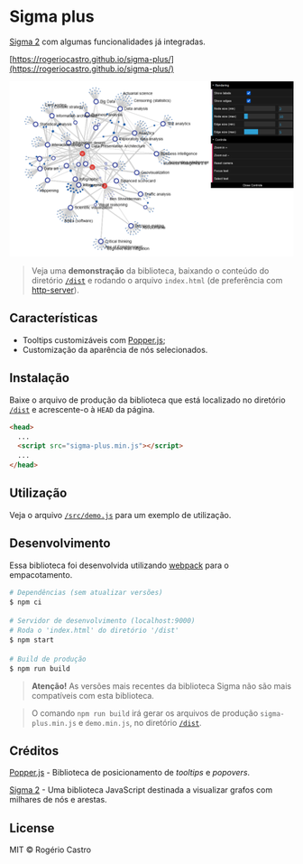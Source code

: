 # Sigma plus

[Sigma 2](https://github.com/jacomyal/sigma.js) com algumas funcionalidades já integradas.

[https://rogeriocastro.github.io/sigma-plus/](https://rogeriocastro.github.io/sigma-plus/)

<p align="center"><img src="https://raw.githubusercontent.com/RogerioCastro/sigma-plus/main/dist/example.png"></p>

> Veja uma **demonstração** da biblioteca, baixando o conteúdo do diretório [`/dist`](/dist) e rodando o arquivo `index.html` (de preferência com [http-server](https://github.com/http-party/http-server)).

## Características

- Tooltips customizáveis com [Popper.js](https://popper.js.org/);
- Customização da aparência de nós selecionados.

## Instalação

Baixe o arquivo de produção da biblioteca que está localizado no diretório [`/dist`](/dist) e acrescente-o à `HEAD` da página. 

```html
<head>
  ...
  <script src="sigma-plus.min.js"></script>
  ...
</head>
```

## Utilização

Veja o arquivo [`/src/demo.js`](/src/demo.js) para um exemplo de utilização.

## Desenvolvimento

Essa biblioteca foi desenvolvida utilizando [webpack](https://webpack.js.org/) para o empacotamento.

```bash
# Dependências (sem atualizar versões)
$ npm ci

# Servidor de desenvolvimento (localhost:9000)
# Roda o 'index.html' do diretório '/dist'
$ npm start

# Build de produção
$ npm run build
```

> **Atenção!** As versões mais recentes da biblioteca Sigma não são mais compatíveis com esta biblioteca.

> O comando `npm run build` irá gerar os arquivos de produção `sigma-plus.min.js` e `demo.min.js`, no diretório [`/dist`](/dist).

## Créditos

[Popper.js](https://popper.js.org/) - Biblioteca de posicionamento de *tooltips* e *popovers*.

[Sigma 2](https://github.com/jacomyal/sigma.js) - Uma biblioteca JavaScript destinada a visualizar grafos com milhares de nós e arestas.

## License

MIT &copy; Rogério Castro
